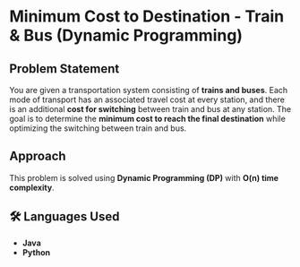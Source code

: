 #  Minimum Cost to Destination - Train & Bus (Dynamic Programming)

##  Problem Statement  
You are given a transportation system consisting of **trains and buses**. Each mode of transport has an associated travel cost at every station, and there is an additional **cost for switching** between train and bus at any station. The goal is to determine the **minimum cost to reach the final destination** while optimizing the switching between train and bus.

##  Approach  
This problem is solved using **Dynamic Programming (DP)** with **O(n) time complexity**.


## 🛠️ Languages Used  
- **Java**
- **Python**

